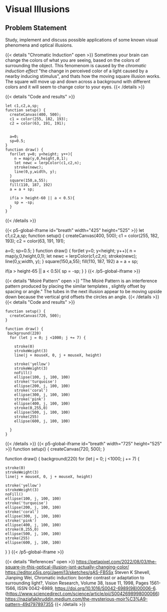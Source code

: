 # Visual Illusions

## Problem Statement

Study, implement and discuss possible applications of some known visual phenomena and optical illusions.



{{< details "Chromatic Induction" open >}}
Sometimes your brain can change the colors of what you are seeing, based on the colors of surrounding the object. This fenomenom is caused by the *chromatic induction effect* "the change in perceived color of a light caused by a nearby inducing stimulus", and thats how the moving square illusion works. The square will move up and down across a background with different colors and it will seem to change color to your eyes. 
{{< /details >}}

{{< details "Code and results" >}}
```tpl
let c1,c2,a,sp;
function setup() {
  createCanvas(400, 500);
  c1 = color(255, 182, 193);
  c2 = color(63, 191, 191);
  
  
  a=0;
  sp=0.5;
}
function draw() {
  for(let y=0; y<height; y++){
    n = map(y,0,height,0,1);
    let newc = lerpColor(c1,c2,n);
    stroke(newc);
    line(0,y,width, y);
  }
  square(150,a,55);
  fill(110, 187, 192)
  a = a + sp;
 
  if(a > height-60 || a < 0.5){
    sp = -sp;
  }
}

```
{{< /details >}}


{{< p5-global-iframe id="breath" width="425" height="525" >}}
let c1,c2,a,sp;
function setup() {
  createCanvas(400, 500);
  c1 = color(255, 182, 193);
  c2 = color(63, 191, 191);
  
  
  a=0;
  sp=0.5;
}
function draw() {
  for(let y=0; y<height; y++){
    n = map(y,0,height,0,1);
    let newc = lerpColor(c1,c2,n);
    stroke(newc);
    line(0,y,width, y);
  }
  square(150,a,55);
  fill(110, 187, 192)
  a = a + sp;
 
  if(a > height-65 || a < 0.5){
    sp = -sp;
  }
}
{{< /p5-global-iframe  >}}

{{< details "Moiré Pattern" open >}}
"The Moiré Pattern is an interference pattern produced by placing the similar templates , slightly offset by spacing or angle." The tubes in the next illusion appear to be moving upside down because the vertical grid offsets the circles an angle.
{{< /details >}}
{{< details "Code and results" >}}
```tpl
function setup() {
  createCanvas(720, 500);
}

function draw() {
 background(220)
  for (let j = 0; j <1000; j += 7) {
  
    stroke(0)
    strokeWeight(3)
    line(j + mouseX, 0, j + mouseX, height)

    stroke('yellow')
    strokeWeight(3)
    noFill()
    ellipse(100, j, 100, 100)
    stroke('turquoise')
    ellipse(200, j, 100, 100)
    stroke('coral')
    ellipse(300, j, 100, 100)
    stroke('pink')
    ellipse(400, j, 100, 100)
    stroke(0,255,0)
    ellipse(500, j, 100, 100)
    stroke(255)
    ellipse(600, j, 100, 100)   
 
  }
}
```
{{< /details >}}
{{< p5-global-iframe id="breath" width="725" height="525" >}}
function setup() {
  createCanvas(720, 500);
}

function draw() {
 background(220)
  for (let j = 0; j <1000; j += 7) {
  
    stroke(0)
    strokeWeight(3)
    line(j + mouseX, 0, j + mouseX, height)

    stroke('yellow')
    strokeWeight(3)
    noFill()
    ellipse(100, j, 100, 100)
    stroke('turquoise')
    ellipse(200, j, 100, 100)
    stroke('coral')
    ellipse(300, j, 100, 100)
    stroke('pink')
    ellipse(400, j, 100, 100)
    stroke(0,255,0)
    ellipse(500, j, 100, 100)
    stroke(255)
    ellipse(600, j, 100, 100)   
 
  }
}
{{< /p5-global-iframe  >}}

{{< details "References" open >}}
  https://petapixel.com/2022/08/03/the-square-in-this-optical-illusion-isnt-actually-changing-color/
  https://editor.p5js.org/Jaemi13/sketches/gAS-FB5Sx
  Steven K Shevell, Jianping Wei,
  Chromatic induction: border contrast or adaptation to surrounding light?,
  Vision Research,
  Volume 38, Issue 11,
  1998,
  Pages 1561-1566,
  ISSN 0042-6989,
  https://doi.org/10.1016/S0042-6989(98)00006-6.
  (https://www.sciencedirect.com/science/article/pii/S0042698998000066)
  https://naziafakhruddin.medium.com/the-mysterious-moir%C3%A9-pattern-49d797897355
{{< /details >}}